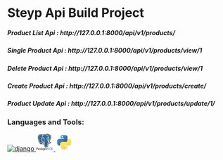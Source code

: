 # <h1>Steyp Api Build Project</h1>

<h5>Product List Api : http://127.0.0.1:8000/api/v1/products/</h5>

<h5>Single Product Api : http://127.0.0.1:8000/api/v1/products/view/1</h5>

<h5>Delete Product Api : http://127.0.0.1:8000/api/v1/products/view/1</h5>

<h5>Create Product Api : http://127.0.0.1:8000/api/v1/products/create/</h5>

<h5>Product Update Api : http://127.0.0.1:8000/api/v1/products/update/1/</h5>

<h3 align="left">Languages and Tools:</h3>
<p align="left"> <a href="https://www.djangoproject.com/" target="_blank" rel="noreferrer"> <img src="https://cdn.worldvectorlogo.com/logos/django.svg" alt="django" width="40" height="40"/> </a> <a href="https://www.postgresql.org" target="_blank" rel="noreferrer"> <img src="https://raw.githubusercontent.com/devicons/devicon/master/icons/postgresql/postgresql-original-wordmark.svg" alt="postgresql" width="40" height="40"/> </a> <a href="https://www.python.org" target="_blank" rel="noreferrer"> <img src="https://raw.githubusercontent.com/devicons/devicon/master/icons/python/python-original.svg" alt="python" width="40" height="40"/> </a> </p>
